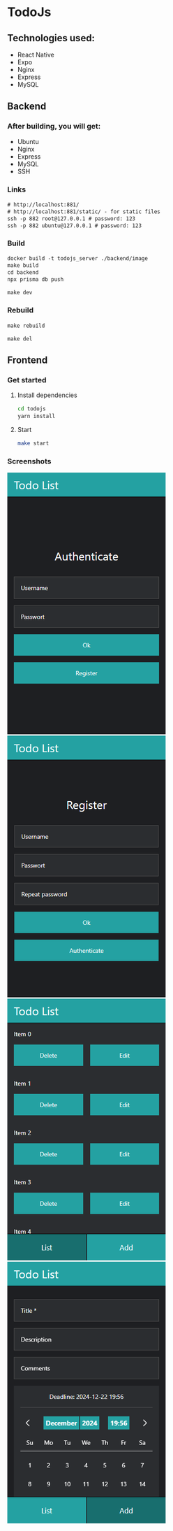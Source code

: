 # TodoJs

[//]: # (npx create-expo-app@latest --template blank-typescript)
[//]: # (docker container exec -u root -it todojs_server bash)

## Technologies used:

- React Native
- Expo
- Nginx
- Express
- MySQL

## Backend

### After building, you will get:

- Ubuntu
- Nginx
- Express
- MySQL
- SSH

### Links

```shell
# http://localhost:881/
# http://localhost:881/static/ - for static files
ssh -p 882 root@127.0.0.1 # password: 123
ssh -p 882 ubuntu@127.0.0.1 # password: 123
```

### Build

```shell
docker build -t todojs_server ./backend/image
make build
cd backend
npx prisma db push
```

```shell
make dev
```

### Rebuild

```shell
make rebuild
```

```shell
make del
```

## Frontend

### Get started

1. Install dependencies

   ```bash
   cd todojs
   yarn install
   ```

2. Start

   ```bash
   make start
   ```

### Screenshots

<img src="https://github.com/mizuhomizuho/todojs/blob/master/screenshots/localhost_8081_.png" alt="">

<img src="https://github.com/mizuhomizuho/todojs/blob/master/screenshots/localhost_8081_(1).png" alt="">

<img src="https://github.com/mizuhomizuho/todojs/blob/master/screenshots/localhost_8081_(2).png" alt="">

<img src="https://github.com/mizuhomizuho/todojs/blob/master/screenshots/localhost_8081_(3).png" alt="">



